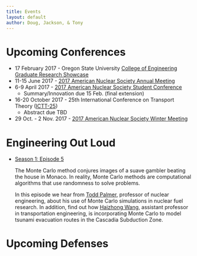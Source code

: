```yaml
---
title: Events
layout: default
author: Doug, Jackson, & Tony
---
```


# Upcoming Conferences
* 17 February 2017 - Oregon State University [College of Engineering Graduate Research Showcase](http://engineering.oregonstate.edu/graduate-research-showcase-student-information-and-registration)
* 11-15 June 2017 - [2017 American Nuclear Society Annual Meeting](http://ansannual.org)
* 6-9 April 2017 - [2017 American Nuclear Society Student Conference](https://www.ansstudentconference2017.com)
  - Summary/Innovation due 15 Feb. (final extension)
* 16-20 October 2017 - 25th International Conference on Transport Theory ([ICTT-25](https://ictt-2017.llnl.gov))
  - Abstract due TBD
* 29 Oct. - 2 Nov. 2017 - [2017 American Nuclear Society Winter Meeting](http://www.ans.org/meetings/c_1)
  

# Engineering Out Loud

* [Season 1: Episode 5](http://engineering.oregonstate.edu/episode-5-odds-ends)

  The Monte Carlo method conjures images of a suave gambler beating the house in Monaco. In reality, Monte Carlo methods are computational algorithms that use randomness to solve problems. 

  In this episode we hear from [Todd Palmer](http://ne.oregonstate.edu/todd-s-palmer), professor of nuclear engineering, about his use of Monte Carlo simulations in nuclear fuel research. In addition, find out how [Haizhong Wang](http://cce.oregonstate.edu/wang), assistant professor in transportation engineering, is incorporating Monte Carlo to model tsunami evacuation routes in the Cascadia Subduction Zone.
  
# Upcoming Defenses
